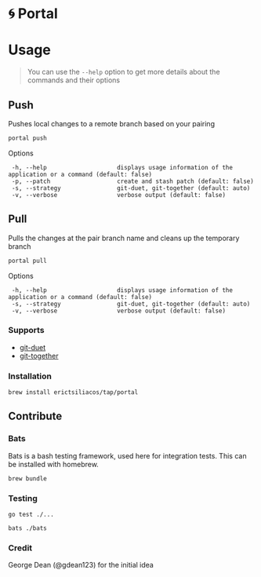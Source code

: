 # 🌀 Portal

# Usage

> You can use the `--help` option to get more details about the commands and their options

## Push

Pushes local changes to a remote branch based on your pairing

```bash
portal push
```

Options

```
 -h, --help                    displays usage information of the application or a command (default: false)
 -p, --patch                   create and stash patch (default: false)
 -s, --strategy                git-duet, git-together (default: auto)
 -v, --verbose                 verbose output (default: false)
```

## Pull

Pulls the changes at the pair branch name and cleans up the temporary branch

```bash
portal pull
```

Options

```
 -h, --help                    displays usage information of the application or a command (default: false)
 -s, --strategy                git-duet, git-together (default: auto)
 -v, --verbose                 verbose output (default: false)
```
  
### Supports
- [git-duet](https://github.com/git-duet/git-duet)
- [git-together](https://github.com/kejadlen/git-together)

  
### Installation
```brew install erictsiliacos/tap/portal```

## Contribute

### Bats
Bats is a bash testing framework, used here for integration tests. This can be installed with homebrew.

```brew bundle```

### Testing
```go test ./...```

```bats ./bats```

### Credit 

George Dean (@gdean123) for the initial idea
